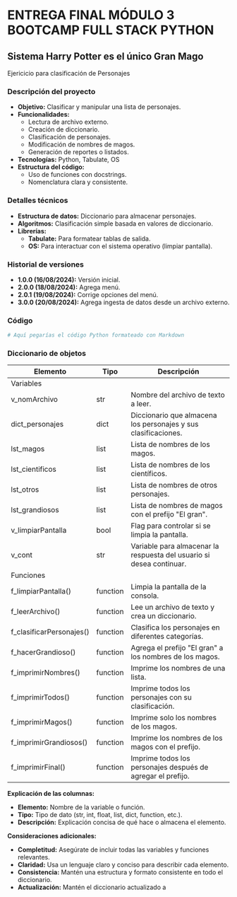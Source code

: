 # ENTREGA FINAL MÓDULO 3 BOOTCAMP FULL STACK PYTHON

## Sistema Harry Potter es el único Gran Mago
  Ejericicio para clasificación de Personajes


### Descripción del proyecto

* **Objetivo:** Clasificar y manipular una lista de personajes.
* **Funcionalidades:**
    * Lectura de archivo externo.
    * Creación de diccionario.
    * Clasificación de personajes.
    * Modificación de nombres de magos.
    * Generación de reportes o listados.
* **Tecnologías:** Python, Tabulate, OS
* **Estructura del código:**
    * Uso de funciones con docstrings.
    * Nomenclatura clara y consistente.

### Detalles técnicos

* **Estructura de datos:** Diccionario para almacenar personajes.
* **Algoritmos:** Clasificación simple basada en valores de diccionario.
* **Librerías:**
    * **Tabulate:** Para formatear tablas de salida.
    * **OS:** Para interactuar con el sistema operativo (limpiar pantalla).

### Historial de versiones
* **1.0.0 (16/08/2024):** Versión inicial.
* **2.0.0 (18/08/2024):** Agrega menú.
* **2.0.1 (19/08/2024):** Corrige opciones del menú.
* **3.0.0 (20/08/2024):** Agrega ingesta de datos desde un archivo externo.

### Código

```python
# Aquí pegarías el código Python formateado con Markdown
```
### Diccionario de objetos

| Elemento | Tipo | Descripción |
|---|---|---|
| Variables |  |  |
| v_nomArchivo | str | Nombre del archivo de texto a leer. |
| dict_personajes | dict | Diccionario que almacena los personajes y sus clasificaciones. |
| lst_magos | list | Lista de nombres de los magos. |
| lst_cientificos | list | Lista de nombres de los científicos. |
| lst_otros | list | Lista de nombres de otros personajes. |
| lst_grandiosos | list | Lista de nombres de magos con el prefijo "El gran". |
| v_limpiarPantalla | bool | Flag para controlar si se limpia la pantalla. |
| v_cont | str | Variable para almacenar la respuesta del usuario si desea continuar. |
| Funciones |  |  |
| f_limpiarPantalla() | function | Limpia la pantalla de la consola. |
| f_leerArchivo() | function | Lee un archivo de texto y crea un diccionario. |
| f_clasificarPersonajes() | function | Clasifica los personajes en diferentes categorías. |
| f_hacerGrandioso() | function | Agrega el prefijo "El gran" a los nombres de los magos. |
| f_imprimirNombres() | function | Imprime los nombres de una lista. |
| f_imprimirTodos() | function | Imprime todos los personajes con su clasificación. |
| f_imprimirMagos() | function | Imprime solo los nombres de los magos. |
| f_imprimirGrandiosos() | function | Imprime los nombres de los magos con el prefijo. |
| f_imprimirFinal() | function | Imprime todos los personajes después de agregar el prefijo. |

**Explicación de las columnas:**

-   **Elemento:** Nombre de la variable o función.
-   **Tipo:** Tipo de dato (str, int, float, list, dict, function, etc.).
-   **Descripción:** Explicación concisa de qué hace o almacena el elemento.

**Consideraciones adicionales:**

-   **Completitud:** Asegúrate de incluir todas las variables y funciones relevantes.
-   **Claridad:** Usa un lenguaje claro y conciso para describir cada elemento.
-   **Consistencia:** Mantén una estructura y formato consistente en todo el diccionario.
-   **Actualización:** Mantén el diccionario actualizado a


